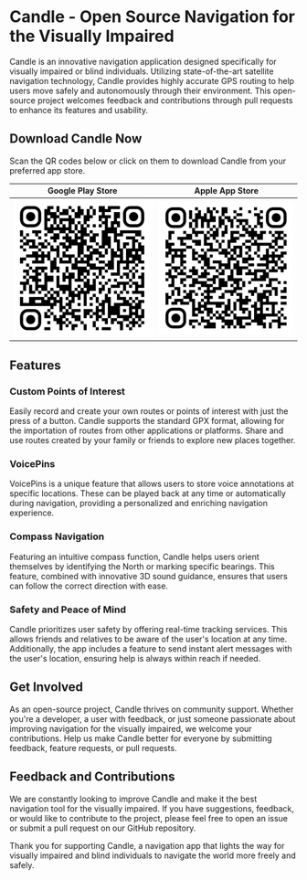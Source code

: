 
# Candle - Open Source Navigation for the Visually Impaired

Candle is an innovative navigation application designed specifically for visually
impaired or blind individuals. Utilizing state-of-the-art satellite navigation
technology, Candle provides highly accurate GPS routing to help users move safely
and autonomously through their environment. This open-source project welcomes
feedback and contributions through pull requests to enhance its features and
usability.

## Download Candle Now

Scan the QR codes below or click on them to download Candle from your preferred app store.

| Google Play Store                                                                 | Apple App Store                                                                     |
|-----------------------------------------------------------------------------------|-------------------------------------------------------------------------------------|
| [![Google Play Store](./app-store-google.png)](https://play.google.com/store/apps/details?id=de.freegroup.candle) | [![Apple App Store](./app-store-apple.png)](https://apps.apple.com/pl/app/candle-navigation-app/id6478289375) |



## Features


### Custom Points of Interest

Easily record and create your own routes or points of interest with just the press
of a button. Candle supports the standard GPX format, allowing for the importation
of routes from other applications or platforms. Share and use routes created by
your family or friends to explore new places together.

### VoicePins

VoicePins is a unique feature that allows users to store voice annotations at
specific locations. These can be played back at any time or automatically during
navigation, providing a personalized and enriching navigation experience.

### Compass Navigation

Featuring an intuitive compass function, Candle helps users orient themselves by
identifying the North or marking specific bearings. This feature, combined with
innovative 3D sound guidance, ensures that users can follow the correct direction
with ease.

### Safety and Peace of Mind

Candle prioritizes user safety by offering real-time tracking services. This allows
friends and relatives to be aware of the user's location at any time. Additionally,
the app includes a feature to send instant alert messages with the user's location,
ensuring help is always within reach if needed.

## Get Involved

As an open-source project, Candle thrives on community support. Whether you're a
developer, a user with feedback, or just someone passionate about improving
navigation for the visually impaired, we welcome your contributions. Help us make
Candle better for everyone by submitting feedback, feature requests, or pull
requests.

## Feedback and Contributions

We are constantly looking to improve Candle and make it the best navigation tool
for the visually impaired. If you have suggestions, feedback, or would like to
contribute to the project, please feel free to open an issue or submit a pull
request on our GitHub repository.

Thank you for supporting Candle, a navigation app that lights the way for visually
impaired and blind individuals to navigate the world more freely and safely.
